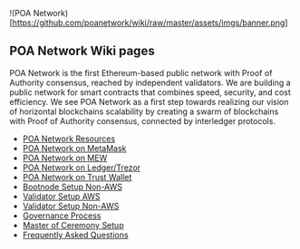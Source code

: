 !(POA Network)[https://github.com/poanetwork/wiki/raw/master/assets/imgs/banner.png]
## POA Network Wiki pages



POA Network is the first Ethereum-based public network with Proof of Authority consensus, reached by independent validators. We are building a public network for smart contracts that combines speed, security, and cost efficiency. We see POA Network as a first step towards realizing our vision of horizontal blockchains scalability by creating a swarm of blockchains with Proof of Authority consensus, connected by interledger protocols. 

- [POA Network Resources](https://github.com/poanetwork/wiki/wiki/POA-Network-Resources)
- [POA Network on MetaMask](https://github.com/poanetwork/wiki/wiki/POA-Network-on-MetaMask)
- [POA Network on MEW](https://github.com/poanetwork/wiki/wiki/POA-Network-on-MEW)
- [POA Network on Ledger/Trezor](https://github.com/poanetwork/wiki/wiki/POA-Network-on-Ledger-Trezor)
- [POA Network on Trust Wallet](https://github.com/poanetwork/wiki/wiki/POA-Network-on-Trust-Wallet)
- [Bootnode Setup Non-AWS](https://github.com/poanetwork/wiki/wiki/Bootnode-Setup-Non-AWS)
- [Validator Setup AWS](https://github.com/poanetwork/wiki/wiki/Validator-Node-on-AWS)
- [Validator Setup Non-AWS](https://github.com/poanetwork/wiki/wiki/Validator-Node-Non-AWS)
- [Governance Process](https://github.com/poanetwork/wiki/wiki/Governance-Process)
- [Master of Ceremony Setup](https://github.com/poanetwork/wiki/wiki/Master-of-Ceremony-Setup)
- [Frequently Asked Questions](https://github.com/poanetwork/wiki/wiki/Frequently-Asked-Questions)
